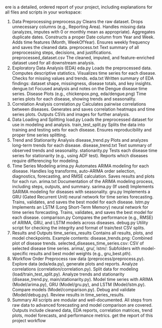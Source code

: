 ere is a detailed, ordered report of your project, including explanations for all files and scripts in your workspace:

1. Data Preprocessing
preprocess.py
Cleans the raw dataset.
Drops unnecessary columns (e.g., Reporting Area).
Handles missing data (analyzes, imputes with 0 or monthly mean as appropriate).
Aggregates duplicate dates.
Constructs a proper Date column from Year and Week.
Adds time features (Month, WeekOfYear).
Ensures weekly frequency and saves the cleaned data.
preprocess.txt
Text summary of all preprocessing steps, decisions, and justifications.
preprocessed_dataset.csv
The cleaned, imputed, and feature-enriched dataset used for all downstream analysis.
2. Exploratory Data Analysis (EDA)
eda.py
Loads the preprocessed data.
Computes descriptive statistics.
Visualizes time series for each disease.
Checks for missing values and trends.
eda.txt
Written summary of EDA findings: dataset shape, missingness, disease totals, and key insights.
dengue.txt
Focused analysis and notes on the Dengue disease time series.
Disease Plots (e.g., chickenpox.png, eda/dengue.png)
Time series plots for each disease, showing trends and seasonality.
3. Correlation Analysis
correlation.py
Calculates pairwise correlations between diseases.
Generates and saves correlation heatmaps and time series plots.
Outputs CSVs and images for further analysis.
4. Data Loading and Splitting
load.py
Loads the preprocessed dataset for use in modeling and analysis.
train_test_split.py
Splits the data into training and testing sets for each disease.
Ensures reproducibility and proper time series splitting.
5. Trend and Stationarity Analysis
disease_trend.py
Plots and analyzes long-term trends for each disease.
disease_trend.txt
Text summary of observed trends and seasonality.
stationarity.py
Tests each disease time series for stationarity (e.g., using ADF test).
Reports which diseases require differencing for modeling.
6. Time Series Modeling
arima.py
Automates ARIMA modeling for each disease.
Handles log transforms, auto-ARIMA order selection, diagnostics, forecasting, and RMSE calculation.
Saves results and plots for each run.
arima.txt
Documentation of the ARIMA modeling process, including steps, outputs, and summary.
sarima.py
(If used) Implements SARIMA modeling for diseases with seasonality.
gru.py
Implements a GRU (Gated Recurrent Unit) neural network for time series forecasting.
Trains, validates, and saves the best model for each disease.
lstm.py
Implements an LSTM (Long Short-Term Memory) neural network for time series forecasting.
Trains, validates, and saves the best model for each disease.
comparison.py
Compares the performance (e.g., RMSE) of ARIMA, GRU, and LSTM models across diseases.
debug.py
Utility script for checking the integrity and format of train/test CSV splits.
7. Results and Outputs
time_series_results
Contains all results, plots, and model checkpoints.
Example contents:
disease_trends.png: Combined plot of disease trends.
selected_diseases_time_series.csv: CSV of selected disease time series.
arima/, gru/, lstm/: Subfolders with model-specific results and best model weights (e.g., gru_best.pth).
8. Workflow Order
Preprocess raw data (preprocess/preprocess.py).
Explore data (eda/eda.py), generate plots and reports.
Analyze correlations (correlation/correlation.py).
Split data for modeling (load/train_test_split.py).
Analyze trends and stationarity (disease_trend.py, main/stationarity.py).
Model time series with ARIMA (Model/arima.py), GRU (Model/gru.py), and LSTM (Model/lstm.py).
Compare models (Model/comparison.py).
Debug and validate (Model/debug.py).
Review results in time_series_results.
9. Summary
All scripts are modular and well-documented.
All steps from raw data to advanced forecasting and model comparison are covered.
Outputs include cleaned data, EDA reports, correlation matrices, trend plots, model forecasts, and performance metrics.
get the report of this project workflow